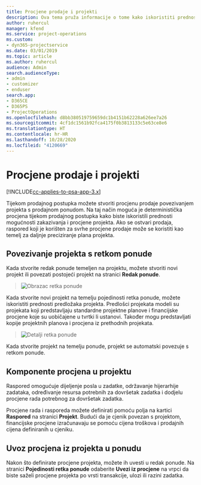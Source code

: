 ```yaml
---
title: Procjene prodaje i projekti
description: Ova tema pruža informacije o tome kako iskoristiti prednosti rasporeda i procjena u postupku prodaje.
author: ruhercul
manager: kfend
ms.service: project-operations
ms.custom:
- dyn365-projectservice
ms.date: 03/01/2019
ms.topic: article
ms.author: ruhercul
audience: Admin
search.audienceType:
- admin
- customizer
- enduser
search.app:
- D365CE
- D365PS
- ProjectOperations
ms.openlocfilehash: d8bb380519759659dc1b4151b62228a626ee7a26
ms.sourcegitcommit: 4cf1dc1561b92fca4175f0b3813133c5e63ce8e6
ms.translationtype: HT
ms.contentlocale: hr-HR
ms.lasthandoff: 10/28/2020
ms.locfileid: "4120669"
---
```

# <a name="sales-estimates-and-projects"></a>Procjene prodaje i projekti

[!INCLUDE[cc-applies-to-psa-app-3.x](../includes/cc-applies-to-psa-app-3x.md)]

Tijekom prodajnog postupka možete stvoriti procjenu prodaje povezivanjem projekta s prodajnom ponudom. Na taj način moguća je deterministička procjena tijekom prodajnog postupka kako biste iskoristili prednosti mogućnosti zakazivanja i procjene projekta. Ako se ostvari prodaja, raspored koji je korišten za svrhe procjene prodaje može se koristiti kao temelj za daljnje preciziranje plana projekta.

## <a name="linking-a-project-to-a-quote-line"></a>Povezivanje projekta s retkom ponude

Kada stvorite redak ponude temeljen na projektu, možete stvoriti novi projekt ili povezati postojeći projekt na stranici **Redak ponude**. 

> ![Obrazac retka ponude](media/project-8.png)
 
Kada stvorite novi projekt na temelju pojedinosti retka ponude, možete iskoristiti prednosti predložaka projekta. Predlošci projekata modeli su projekata koji predstavljaju standardne projektne planove i financijske procjene koje su uobičajene u tvrtki li ustanovi. Također mogu predstavljati kopije projektnih planova i procjena iz prethodnih projekata.

> ![Detalji retka ponude](media/project-9.png)
  
Kada stvorite projekt na temelju ponude, projekt se automatski povezuje s retkom ponude.

## <a name="components-of-estimates-in-a-project"></a>Komponente procjena u projektu

Raspored omogućuje dijeljenje posla u zadatke, održavanje hijerarhije zadataka, određivanje resursa potrebnih za dovršetak zadatka i dodjelu procjene rada potrebnog za dovršetak zadatka.

Procjene rada i rasporeda možete definirati pomoću polja na kartici **Raspored** na stranici **Projekt**. Budući da je cjenik povezan s projektom, financijske procjene izračunavaju se pomoću cijena troškova i prodajnih cijena definiranih u cjeniku.

## <a name="importing-estimates-from-a-project-into-a-quote"></a>Uvoz procjena iz projekta u ponudu

Nakon što definirate procjene projekta, možete ih uvesti u redak ponude. Na stranici **Pojedinosti retka ponude** odaberite **Uvezi iz procjene** na vrpci da biste saželi procjene projekta po vrsti transakcije, ulozi ili razini zadatka.
